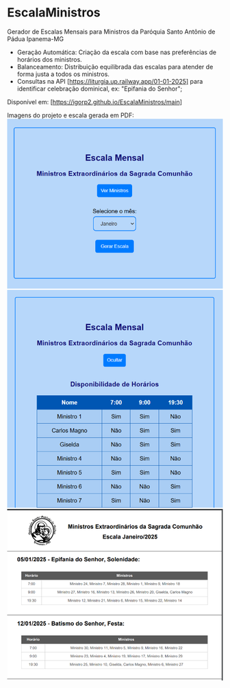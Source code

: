 # EscalaMinistros
Gerador de Escalas Mensais para Ministros da Paróquia Santo Antônio de Pádua Ipanema-MG

- Geração Automática: Criação da escala com base nas preferências de horários dos ministros.
- Balanceamento: Distribuição equilibrada das escalas para atender de forma justa a todos os ministros.
- Consultas na API [https://liturgia.up.railway.app/01-01-2025] para identificar celebração dominical, ex: "Epifania do Senhor";

Disponível em: [https://igorp2.github.io/EscalaMinistros/main]

Imagens do projeto e escala gerada em PDF:
![alt text](image.png)
![alt text](image-1.png)
![alt text](image-2.png)